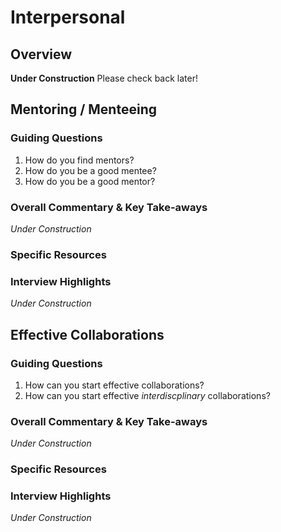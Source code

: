 # Interpersonal
## Overview
**Under Construction** Please check back later!

## Mentoring / Menteeing
### Guiding Questions
  1. How do you find mentors?
  2. How do you be a good mentee?
  3. How do you be a good mentor?

### Overall Commentary \& Key Take-aways
*Under Construction*

### Specific Resources

### Interview Highlights
*Under Construction*

## Effective Collaborations
### Guiding Questions
  1. How can you start effective collaborations?
  2. How can you start effective *interdiscplinary* collaborations?

### Overall Commentary \& Key Take-aways
*Under Construction*

### Specific Resources

### Interview Highlights
*Under Construction*
